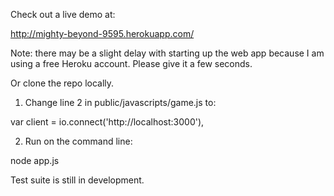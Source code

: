 Check out a live demo at:

http://mighty-beyond-9595.herokuapp.com/

Note: there may be a slight delay with starting up the web app because I am using a free Heroku account. Please give it a few seconds.

Or clone the repo locally.

1) Change line 2 in public/javascripts/game.js to:

var client = io.connect('http://localhost:3000'),

2) Run on the command line:

node app.js

Test suite is still in development.
